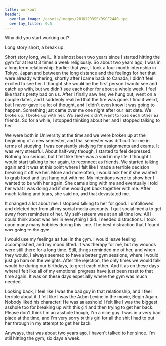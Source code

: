 ```yaml
---
title: workout
header:
  overlay_image: /assets/images/20161203SF/DSCF2440.jpg
  overlay_filter: 0.5
---
```


Why did you start working out?

Long story short, a break up.

Short story long, well... It's almost been two years since I started hitting the gym for at least 3 times a week religiously. So about two years ago, I was in a long term relationship. Earlier that year, I took a four month internship in Tokyo, Japan and between the long distance and the feelings for her that were already withering, shortly after I came back to Canada, I didn't feel excited to see her. I thought she would be the first person I would see and catch up with, but we didn't see each other for about a whole week. I feel like that's pretty bad on us. After I finally saw her, we hung out, went on a couple dates, and I suddenly realized that the fire was gone. I find it weird, but I never gave it a lot of thought, and I didn't even know it was going to happen. Something just came over me one night after our last date. We broke up. I broke up with her. We said we didn't want to lose each other as friends. So for a while, I stopped thinking about her and I stopped talking to her.

We were both in University at the time and we were broken up at the beginning of a new semester, and that semester was difficult for me in terms of studying. I was constantly studying for assignments and exams. It was very stressful. About half-way through, I started to feel depressed. Nothing too serious, but I felt like there was a void in my life. I thought I would start talking to her again, to reconnect as friends. We started talking again and it was at this point where I felt like I made a terrible decision breaking it off we her. More and more often, I would ask her if she wanted to grab food and just hang out with me. My intentions were to show her I wanted to be with her again. She came along with me and eventually I told her what I was doing and if she would get back together with me. After much talking and tears, she said no, and that devastated me.

It changed a lot about me. I stopped talking to her for good. I unfollowed and deleted her from all my social media accounts. I quit social media to get away from reminders of her. My self-esteem was at an all time low. All I could think about was her in everything I did. I needed distractions. I took upon many many hobbies during this time. The best distraction that I found was going to the gym.

I would use my feelings as fuel in the gym. I would leave feeling accomplished, and my mood lifted. It was therapy for me, but my wounds were still there for a long time. Still, things reminded me of her, and when they would, I always seemed to have a better gym sessions, where I would just go ham on the weights. After the rejection, the only times we would talk would be during our birthdays, to greet each other. And it as on these days where I felt like all of my emotional progress have just been reset to that time again. It was on these days especially where the gym was much needed.

Looking back, I feel like I was the bad guy in that relationship, and I feel terrible about it. I felt like I was the Adam Levine in the movie, Begin Again. Nobody liked his character! He was an asshole! I felt like I was the biggest asshole too for breaking up with this girl and then trying to get her back. Please don't think I'm an asshole though, I'm a nice guy. I was in a very bad place at the time, and I'm very sorry to this girl for all the shit I had to put her through in my attempt to get her back.

Anyways, that was about two years ago. I haven't talked to her since. I'm still hitting the gym, six days a week.

